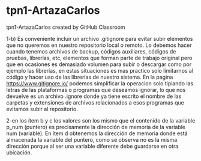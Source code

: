 # tpn1-ArtazaCarlos
tpn1-ArtazaCarlos created by GitHub Classroom

1-b) Es conveniente incluir un archivo .gitignore para evitar subir elementos que no queremos en nuestro repositorio local o remoto. Lo debemos hacer cuando tenemos archivos de backup, códigos auxiliares, códigos de pruebas, librerías, etc, elementos que forman parte de trabajo original pero que en ocasiones es demasiado volumen para subir o descargar como por ejemplo las librerías, en estas situaciones es mas practico solo limitarnos al código y hacer uso de las librerías de nuestro sistema.
En la pagina https://www.gitignore.io/ podemos simplificar la operacion solo tipiando las letras de las plataformas o programas que deseamos ignorar, lo que nos devuelve es un archivo .ignore donde ya tiene escrito el nombre de las carpetas y extensiones de archivos relacionados a esos programas que evitamos subir al repositorio.

2-en los ítem b y c los valores son los mismo que el contenido de la variable p_num (puntero) es precisamente la dirección de memoria de la variable num (variable). En ítem d obtenemos la dirección de memoria donde está almacenada la variable del puntero, como se observa no es la misma dirección porque al ser una variable diferente debe guardarse en otra ubicación.
